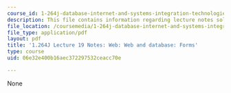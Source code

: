 ```yaml
---
course_id: 1-264j-database-internet-and-systems-integration-technologies-fall-2013
description: This file contains information regarding lecture notes solutions 19.
file_location: /coursemedia/1-264j-database-internet-and-systems-integration-technologies-fall-2013/06e32e400b16aec372297532ceacc70e_MIT1_264JF13_lect_19.pdf
file_type: application/pdf
layout: pdf
title: '1.264J Lecture 19 Notes: Web: Web and database: Forms'
type: course
uid: 06e32e400b16aec372297532ceacc70e

---
```

None